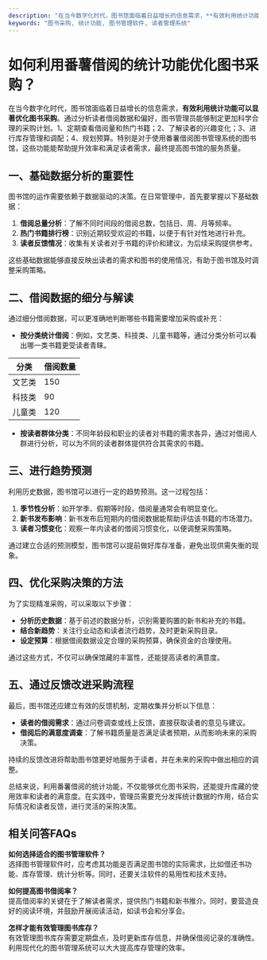 ```yaml
---
description: "在当今数字化时代，图书馆面临着日益增长的信息需求，**有效利用统计功能可以显著优化图书采购**。通过分析读者借阅数据和偏好，图书管理员能够制定更加科学合理的采购计划。1、定期查看借阅量和热门书籍；2、了解读者的兴趣变化；3、进行库存管理和调配；4、规划预算。特别是对于使用番薯借阅图书管理系统的图书馆，这些功能能帮助提升效率和满足读者需求，最终提高图书馆的服务质量。"
keywords: "图书采购, 统计功能, 图书管理软件, 读者管理系统"
---
```

# 如何利用番薯借阅的统计功能优化图书采购？

在当今数字化时代，图书馆面临着日益增长的信息需求，**有效利用统计功能可以显著优化图书采购**。通过分析读者借阅数据和偏好，图书管理员能够制定更加科学合理的采购计划。1、定期查看借阅量和热门书籍；2、了解读者的兴趣变化；3、进行库存管理和调配；4、规划预算。特别是对于使用番薯借阅图书管理系统的图书馆，这些功能能帮助提升效率和满足读者需求，最终提高图书馆的服务质量。

## **一、基础数据分析的重要性**

图书馆的运作需要依赖于数据驱动的决策。在日常管理中，首先要掌握以下基础数据：

1. **借阅总量分析**：了解不同时间段的借阅总数，包括日、周、月等频率。
2. **热门书籍排行榜**：识别近期较受欢迎的书籍，以便于有针对性地进行补充。
3. **读者反馈情况**：收集有关读者对于书籍的评价和建议，为后续采购提供参考。

这些基础数据能够直接反映出读者的需求和图书的使用情况，有助于图书馆及时调整采购策略。

## **二、借阅数据的细分与解读**

通过细分借阅数据，可以更准确地判断哪些书籍需要增加采购或补充：

- **按分类统计借阅**：例如，文艺类、科技类、儿童书籍等，通过分类分析可以看出哪一类书籍更受读者青睐。
  
| 分类   | 借阅数量 |
|--------|----------|
| 文艺类 | 150      |
| 科技类 | 90       |
| 儿童类 | 120      |

- **按读者群体分类**：不同年龄段和职业的读者对书籍的需求各异，通过对借阅人群进行分析，可以为不同的读者群体提供符合其需求的书籍。

## **三、进行趋势预测**

利用历史数据，图书馆可以进行一定的趋势预测。这一过程包括：

1. **季节性分析**：如开学季、假期等时段，借阅量通常会有明显变化。
2. **新书发布影响**：新书发布后短期内的借阅数据能帮助评估该书籍的市场潜力。
3. **读者习惯变化**：观察一年内读者的借阅习惯变化，以便调整采购策略。

通过建立合适的预测模型，图书馆可以提前做好库存准备，避免出现供需失衡的现象。

## **四、优化采购决策的方法**

为了实现精准采购，可以采取以下步骤：

- **分析历史数据**：基于前述的数据分析，识别需要购置的新书和补充的书籍。
- **结合新趋势**：关注行业动态和读者流行趋势，及时更新采购目录。
- **设定预算**：根据借阅数据设定合理的采购预算，确保资金的合理使用。

通过这些方式，不仅可以确保馆藏的丰富性，还能提高读者的满意度。

## **五、通过反馈改进采购流程**

最后，图书馆还应建立有效的反馈机制，定期收集并分析以下信息：

- **读者的借阅需求**：通过问卷调查或线上反馈，直接获取读者的意见与建议。
- **借阅后的满意度调查**：了解书籍质量是否满足读者预期，从而影响未来的采购决策。

持续的反馈改进将帮助图书馆更好地服务于读者，并在未来的采购中做出相应的调整。

总结来说，利用番薯借阅的统计功能，不仅能够优化图书采购，还能提升库藏的使用效率和读者的满意度。在实践中，管理员需要充分发挥统计数据的作用，结合实际情况和读者反馈，进行灵活的采购决策。

## 相关问答FAQs

**如何选择适合的图书管理软件？**  
选择图书管理软件时，应考虑其功能是否满足图书馆的实际需求，比如借还书功能、库存管理、统计分析等。同时，还要关注软件的易用性和技术支持。

**如何提高图书借阅率？**  
提高借阅率的关键在于了解读者需求，提供热门书籍和新书推介。同时，要营造良好的阅读环境，并鼓励开展阅读活动，如读书会和分享会。

**怎样才能有效管理图书库存？**  
有效管理图书库存需要定期盘点，及时更新库存信息，并确保借阅记录的准确性。利用现代化的图书管理系统可以大大提高库存管理的效率。
